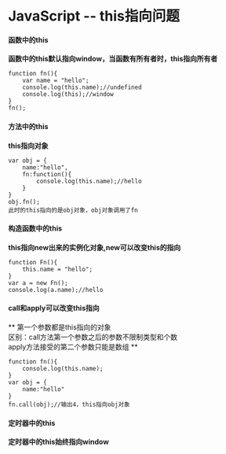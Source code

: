 # JavaScript -- this指向问题  

#### 函数中的this  
  
**函数中的this默认指向window，当函数有所有者时，this指向所有者**  

	
	function fn(){  
		var name = "hello";  
		console.log(this.name);//undefined  
		console.log(this);//window  
	}  
	fn(); 

#### 方法中的this  

**this指向对象**  

	var obj = {  
		name:"hello",
		fn:function(){  
			console.log(this.name);//hello  
		}  
	}  
	obj.fn();  
	此时的this指向的是obj对象，obj对象调用了fn  

#### 构造函数中的this  

**this指向new出来的实例化对象,new可以改变this的指向**    
	
	function Fn(){  
		this.name = "hello";  
	}  
	var a = new Fn();  
	console.log(a.name);//hello    
	
#### call和apply可以改变this指向  

**	第一个参数都是this指向的对象  区别：call方法第一个参数之后的参数不限制类型和个数  apply方法接受的第二个参数只能是数组**   
		function fn(){  		console.log(this.name);   	}  	var obj = {  		name:"hello"  	}  	fn.call(obj);//输出4，this指向obj对象  
#### 定时器中的this  
**定时器中的this始终指向window**
